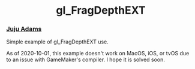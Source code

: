 <h1 align="center">gl_FragDepthEXT</h1>

### [Juju Adams](https://www.jujuadams.com/)

Simple example of gl_FragDepthEXT use.

As of 2020-10-01, this example doesn't work on MacOS, iOS, or tvOS due to an issue with GameMaker's compiler. I hope it is solved soon.
